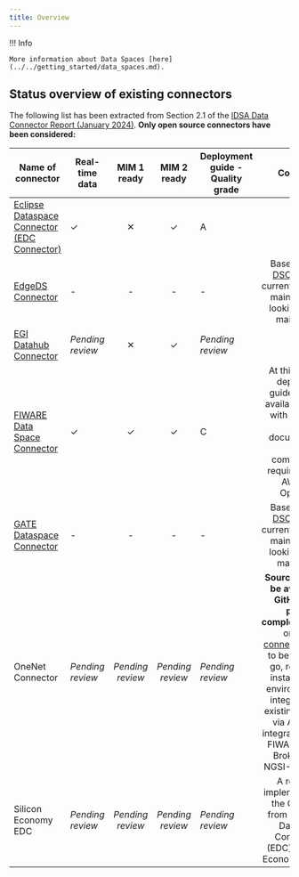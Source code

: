 ```yaml
---
title: Overview
---
```


!!! Info

    More information about Data Spaces [here](../../getting_started/data_spaces.md).

## Status overview of existing connectors

The following list has been extracted from Section 2.1 of the [IDSA Data Connector Report (January 2024)](https://internationaldataspaces.org/wp-content/uploads/dlm_uploads/IDSA-Data-Connector-Report-89-No-11-January-2024.pdf). **Only open source connectors have been considered:**

| Name of connector                                                                                  | Real-time data   |    MIM 1 ready   |    MIM 2 ready   | Deployment guide - Quality grade |                                                                                                                                                                                Comments                                                                                                                                                                               |
|----------------------------------------------------------------------------------------------------|------------------|:----------------:|:----------------:|----------------------------------|:---------------------------------------------------------------------------------------------------------------------------------------------------------------------------------------------------------------------------------------------------------------------------------------------------------------------------------------------------------------------:|
| [Eclipse Dataspace Connector (EDC Connector)](https://github.com/eclipse-edc/Connector)                               |         ✓        |         ✕        |         ✓        |                 A                |                                                                                                                                                                                                                                                                                                                                                                       |
| [EdgeDS Connector](https://github.com/jkalogero/EdgeDS)                                            |         -        |         -        |         -        |                 -                | Based on [IDSA DSC](https://github.com/International-Data-Spaces-Association/DataspaceConnector), which is currently no longer maintained but looking for new maintainers.                                                                                                                                                                                            |
| [EGI Datahub Connector](https://docs.egi.eu/users/data/management/datahub)                         | _Pending review_ |         ✕        |         ✓        |         _Pending review_         |                                                                                                                                                                                                                                                                                                                                                                       |
| [FIWARE Data Space Connector](https://github.com/FIWARE/data-space-connector)                      |         ✓        |         ✓        |         ✓        |                 C                | At this moment, deployment guides are only available on AWS with Openshift. Poor documentation. High computational requirements on AWS with Openshift.                                                                                                                                                                                                                |
| [GATE Dataspace Connector](https://github.com/gate-institute/DataspaceConnector/blob/main/LICENSE) |         -        |         -        |         -        |                 -                | Based on [IDSA DSC](https://github.com/International-Data-Spaces-Association/DataspaceConnector), which is currently no longer maintained but looking for new maintainers                                                                                                                                                                                             |
| OneNet Connector                                                                                   | _Pending review_ | _Pending review_ | _Pending review_ |         _Pending review_         | **Source Code will be available in GitHub upon project completion.**.Based on [TRUE connector](https://github.com/International-Data-Spaces-Association/true-connector). Claims to be ready-to-go, ready to be installed in any environment and integrated with existing platforms via APIs. Fully integrated with the FIWARE Context Broker (in the NGSI-LD version) |
| Silicon Economy EDC                                                                                | _Pending review_ | _Pending review_ | _Pending review_ |         _Pending review_         | A reference implementation of the Connector from the Eclipse Dataspace Components (EDC) for Silicon Economy projects.                                                                                                                              